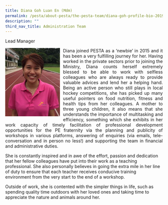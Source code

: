 ```yaml
---
title: Diana Goh Luan En (Mdm)
permalink: /pesta/about-pesta/the-pesta-team/diana-goh-profile-bio-2019/
description: ""
third_nav_title: Administration Team
---
```

Lead Manager

<p style="float:left; margin: 0 10px 0px 0">
<img src="/images/diana-goh-small.jpeg" alt="Talent Development" style="width:175px" /></p>
<p style="text-align:justify">
Diana joined PESTA as a ‘newbie’ in 2015 and it has been a very fulfilling journey for her. Having worked in the private sectors prior to joining the Ministry, Diana counts herself extremely blessed to be able to work with selfless colleagues who are always ready to provide valuable advices and lend her a helping hand. Being an active person who still plays in local hockey competitions, she has picked up many useful pointers on food nutrition, fitness and health tips from her colleagues. A mother to three young children, it also means that she understands the importance of multitasking and efficiency, something which she exhibits in her work capacity of timely facilitation of professional development opportunities for the PE fraternity via the planning and publicity of workshops in various platforms, answering of enquiries (via emails, tele-conversation and in person no less!) and supporting the team in financial and administrative duties.

She is constantly inspired and in awe of the effort, passion and dedication that her fellow colleagues have put into their work as a teaching professional. She also personally believes in going the extra mile in her line of duty to ensure that each teacher receives conducive training environment from the very start to the end of a workshop.

Outside of work, she is contented with the simpler things in life, such as spending quality time outdoors with her loved ones and taking time to appreciate the nature and animals around her.</p>